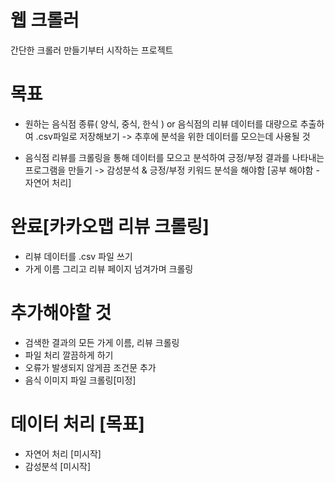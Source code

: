# 웹 크롤러
간단한 크롤러 만들기부터 시작하는 프로젝트

 # 목표
 - 원하는 음식점 종류( 양식, 중식, 한식 ) or 음식점의 리뷰 데이터를 대량으로 추출하여 .csv파일로 저장해보기
 -> 추후에 분석을 위한 데이터를 모으는데 사용될 것
 
 - 음식점 리뷰를 크롤링을 통해 데이터를 모으고 분석하여 긍정/부정 결과를 나타내는 프로그램을 만들기
 -> 감성분석 & 긍정/부정 키워드 분석을 해야함 [공부 해야함 - 자연어 처리]
      
# 완료[카카오맵 리뷰 크롤링]
- 리뷰 데이터를 .csv 파일 쓰기
- 가게 이름 그리고 리뷰 페이지 넘겨가며 크롤링

# 추가해야할 것 
- 검색한 결과의 모든 가게 이름, 리뷰 크롤링
- 파일 처리 깔끔하게 하기
- 오류가 발생되지 않게끔 조건문 추가
- 음식 이미지 파일 크롤링[미정]

# 데이터 처리 [목표]
- 자연어 처리 [미시작]
- 감성분석 [미시작]
